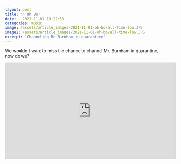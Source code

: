 ```yaml
---
layout: post
title: '🎶 Oh Bo'
date:   2021-11-01 19:22:53
categories: music
image: /assets/article_images/2021-11-01-oh-bo/all-time-low.JPG
image2: /assets/article_images/2021-11-01-oh-bo/all-time-low.JPG
excerpt: 'Channeling Bo Burnham in quarantine'
---
```


We wouldn't want to miss the chance to channel Mr. Burnham in quarantine, now do we?


<iframe width="560" height="315" src="https://www.youtube.com/embed/QCHVkiK69tQ" title="YouTube video player" frameborder="0" allow="accelerometer; autoplay; clipboard-write; encrypted-media; gyroscope; picture-in-picture" allowfullscreen></iframe>
